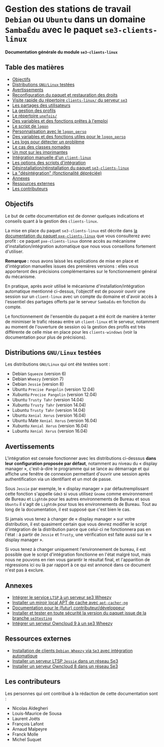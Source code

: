 # Gestion des stations de travail `Debian` ou `Ubuntu` dans un domaine `SambaÉdu` avec le paquet `se3-clients-linux`


**Documentation générale du module `se3-clients-linux`**


## Table des matières

* [Objectifs](#objectifs)
* [Distributions `GNU/Linux` testées](#distributions-gnulinux-test%C3%A9es)
* [Avertissements](#avertissements)
* [Reconfiguration du paquet et restauration des droits](reconfiguration_restauration.md)
* [Visite rapide du répertoire `clients-linux/` du serveur `se3`](visite_rapide.md)
* [Les partages des utilisateurs](partages_utilisateurs.md)
* [La gestion des profils](gestion_profils.md)
* [Le répertoire `unefois/`](repertoire_unefois.md)
* [Des variables et des fonctions prêtes à l'emploi](variables_fonctions.md)
* [Le script de `logon`](script_logon.md)
* [Personnalisation avec le `logon_perso`](logon_perso.md)
* [Des variables et des fonctions utiles pour le `logon_perso`](variables_fonctions_logon.md)
* [Les logs pour détecter un problème](logs_detecter_probleme.md)
* [Le cas des classes nomades](classes_nomades.md)
* [Un mot sur les imprimantes](imprimantes.md)
* [Intégration manuelle d'un `client-linux`](impatients.md)
* [Les options des scripts d'intégration](options_scripts.md)
* [Désinstallation/réinstallation du paquet `se3-clients-linux`](desinstall_reinstall_paquet.md)
* [La "désintégration" (fonctionalité dépréciée)](desintegration.md)
* [Annexes](#annexes)
* [Ressources externes](#ressources-externes)
* [Les contributeurs](#lescontributeurs)



## Objectifs

Le but de cette documentation est de donner quelques indications et conseils quant à la gestion des `clients-linux`.

La mise en place du paquet `se3-clients-linux` est décrite dans [la documentation du paquet `pxe-clients-linux`](../pxe-clients-linux/README.md#installation-de-clients-linux-debian-et-ubuntu-via-se3--intégration-automatique) que vous consulterez  avec profit : ce paquet `pxe-clients-linux` donne accès au mécanisme d'installation/intégration automatique
que nous vous conseillons fortement d'utiliser.

**Remarque :** nous avons laissé les explications de mise en place et d'intégration manuelles issues des premières versions : elles vous apporteront des précisions complémentaires sur le fonctionnement général du mécanisme.

En pratique, après avoir utilisé le mécanisme d'installation/intégration automatique mentionné ci-dessus, l'objectif est de pouvoir ouvrir une session
sur un `client-linux` avec un compte du domaine et d'avoir
accès à l'essentiel des partages offerts par le serveur
`SambaÉdu` en fonction du compte.

Le fonctionnement de l'ensemble du paquet a été écrit de
manière à tenter de minimiser le trafic réseau entre un
`client-linux` et le serveur, notamment au moment de
l'ouverture de session où la gestion des profils est très
différente de celle mise en place pour les `clients-windows`
(voir la documentation pour plus de précisions).


## Distributions `GNU/Linux` testées

Les distributions `GNU/Linux` qui ont été testées sont :

* Debian `Squeeze` (version 6)
* Debian `Wheezy` (version 7)
* Debian `Jessie` (version 8)
* Ubuntu `Precise Pangolin` (version 12.04)
* Xubuntu `Precise Pangolin` (version 12.04)
* Ubuntu `Trusty Tahr` (version 14.04)
* Xubuntu `Trusty Tahr` (version 14.04)
* Lubuntu `Trusty Tahr` (version 14.04)
* Ubuntu `Xenial Xerus` (version 16.04)
* Ubuntu Mate `Xenial Xerus` (version 16.04)
* Xubuntu `Xenial Xerus` (version 16.04)
* Lubuntu `Xenial Xerus` (version 16.04)


## Avertissements

L'intégration est censée fonctionner
avec les distributions ci-desssus **dans leur configuration
proposée par défaut**, notamment au niveau du « display
manager », c'est-à-dire le programme qui se lance au
démarrage et qui affiche une fenêtre de connexion permettant
d'ouvrir une session après authentification via un
identifiant et un mot de passe.

Sous `Jessie` par exemple,
le « display manager » par défautremplissant cette fonction s'appelle
`Gdm3` si vous utilisez `Gnome` comme environnement de Bureau
et `Lightdm` pour les autres environnements de Bureau
et sous `Ubuntu`
il s'agit de `Lightdm` pour tous les environnements de Bureau.
Tout au long de la documentation, il est supposé que c'est bien le cas.

Si jamais vous tenez à changer de « display manager » sur
votre distribution, il est quasiment certain que vous devrez
modifier le script d'intégration de la distribution parce
que celui-ci ne fonctionnera pas en l'état : à partir de `Jessie`
et `Trusty`, une vérification est faite aussi sur le « display manager ».

Si vous tenez à changer uniquement l'environnement de bureau,
il est possible que le script d'intégration fonctionne en l'état
malgré tout, mais nous ne pouvons en rien vous garantir le
résultat final, et l'apparition de régressions ici ou là par
rapport à ce qui est annoncé dans ce document n'est pas à
exclure.


## Annexes

* [Intégrer le service `LTSP` à un serveur se3 Wheezy](ltsp.md#installation-du-service-ltsp---client-lourd-fat-client-sur-un-serveur-samba-edu-3)
* [Installer un miroir local APT de cache avec `apt-cacher-ng`](apt-cacher-ng.md#mise-en-place-dapt-cacher-ng)
* [Documentation pour le (futur) contributeur/développeur](se3-clients-linux/dev-clients-linux/README.md)
* [Installer et tester en toute sécurité la version du paquet issue de la branche `se3testing`](upgrade-via-se3testing.md#installer-et-tester-en-toute-sécurité-la-version-du-paquet-issue-de-la-branche-se3testing)
* [Intégrer un serveur Owncloud 9 à un se3 Wheezy](owncloud.md#installation-downcloud-9-90-ou-91-sur-un-serveur-samba-edu-3)


## Ressources externes

* [Installation de clients `Debian Wheezy` via `Se3` avec intégration automatique](http://www-annexe.ac-rouen.fr/productions/tice/SE3_install_wheezy_pxe_web_gen_web/co/SE3_install_wheezy_pxe_web.html)
* [Installer un serveur LTSP `Jessie` dans un réseau Se3](http://wiki.dane.ac-versailles.fr/index.php?title=Installer_un_serveur_de_clients_l%C3%A9gers_%28LTSP_sous_Debian_Jessie%29_dans_un_r%C3%A9seau_Se3)
* [Installer un serveur Owncloud 8 dans un réseau Se3](http://wiki.dane.ac-versailles.fr/index.php?title=Installer_un_serveur_owncloud_8_avec_l%27annuaire_du_se3)


## Les contributeurs

Les personnes qui ont contribué à la rédaction de cette documentation sont :

* Nicolas Aldegheri
* Louis-Maurice de Sousa
* Laurent Joëts
* François Lafont
* Arnaud Malpeyre
* Franck Molle
* Michel Suquet

